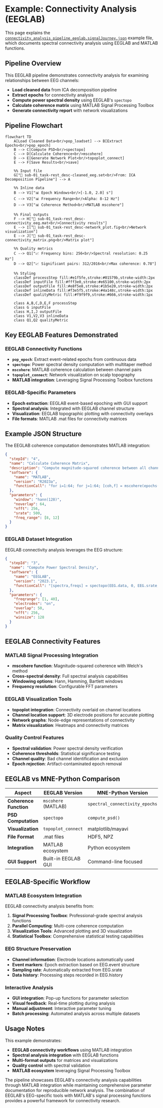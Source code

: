 # Example: Connectivity Analysis (EEGLAB)

This page explains the [`connectivity_analysis_pipeline_eeglab.signalJourney.json`](https://github.com/signalJourney/signalJourney/blob/main/schema/examples/connectivity_analysis_pipeline_eeglab.signalJourney.json) example file, which documents spectral connectivity analysis using EEGLAB and MATLAB functions.

## Pipeline Overview

This EEGLAB pipeline demonstrates connectivity analysis for examining relationships between EEG channels:
- **Load cleaned data** from ICA decomposition pipeline  
- **Extract epochs** for connectivity analysis
- **Compute power spectral density** using EEGLAB's `spectopo`
- **Calculate coherence matrix** using MATLAB Signal Processing Toolbox
- **Generate connectivity report** with network visualizations

## Pipeline Flowchart

```mermaid
flowchart TD
    A[Load Cleaned Data<br/>pop_loadset] --> B[Extract Epochs<br/>pop_epoch]
    B --> C[Compute PSD<br/>spectopo]
    C --> D[Calculate Coherence<br/>mscohere]
    D --> E[Generate Network Plot<br/>topoplot_connect]
    E --> F[Save Results<br/>save]
    
    %% Input file
    G["📁 sub-01_task-rest_desc-cleaned_eeg.set<br/>From: ICA Decomposition Pipeline"] --> A
    
    %% Inline data
    B --> V1["📊 Epoch Windows<br/>[-1.0, 2.0] s"]
    C --> V2["📊 Frequency Range<br/>Alpha: 8-12 Hz"]
    D --> V3["📊 Coherence Method<br/>MATLAB mscohere"]
    
    %% Final outputs
    F --> H["💾 sub-01_task-rest_desc-connectivity_eeg.mat<br/>Connectivity results"]
    E --> I["💾 sub-01_task-rest_desc-network_plot.fig<br/>Network visualization"]
    E --> J["💾 sub-01_task-rest_desc-connectivity_matrix.png<br/>Matrix plot"]
    
    %% Quality metrics
    C --> Q1["📈 Frequency bins: 256<br/>Spectral resolution: 0.25 Hz"]
    D --> Q2["📈 Significant pairs: 312/2016<br/>Max coherence: 0.78"]

    %% Styling
    classDef processStep fill:#e1f5fe,stroke:#01579b,stroke-width:2px
    classDef inputFile fill:#fff3e0,stroke:#e65100,stroke-width:2px
    classDef outputFile fill:#e8f5e8,stroke:#1b5e20,stroke-width:2px
    classDef inlineData fill:#f3e5f5,stroke:#4a148c,stroke-width:1px
    classDef qualityMetric fill:#f9f9f9,stroke:#666,stroke-width:1px

    class A,B,C,D,E,F processStep
    class G inputFile
    class H,I,J outputFile
    class V1,V2,V3 inlineData
    class Q1,Q2 qualityMetric
```

## Key EEGLAB Features Demonstrated

### EEGLAB Connectivity Functions
- **`pop_epoch`**: Extract event-related epochs from continuous data
- **`spectopo`**: Power spectral density computation with multitaper method
- **`mscohere`**: MATLAB coherence calculation between channel pairs
- **`topoplot_connect`**: Network visualization on scalp topography
- **MATLAB integration**: Leveraging Signal Processing Toolbox functions

### EEGLAB-Specific Parameters
- **Epoch extraction**: EEGLAB event-based epoching with GUI support
- **Spectral analysis**: Integrated with EEGLAB channel structure
- **Visualization**: EEGLAB topographic plotting with connectivity overlays
- **File formats**: MATLAB .mat files for connectivity matrices

## Example JSON Structure

The EEGLAB coherence computation demonstrates MATLAB integration:

```json
{
  "stepId": "4",
  "name": "Calculate Coherence Matrix",
  "description": "Compute magnitude-squared coherence between all channel pairs using MATLAB mscohere.",
  "software": {
    "name": "MATLAB",
    "version": "R2023a",
    "functionCall": "for i=1:64; for j=1:64; [coh,f] = mscohere(epochs(i,:), epochs(j,:), window, noverlap, nfft, srate); end; end"
  },
  "parameters": {
    "window": "hann(128)",
    "noverlap": 64,
    "nfft": 256,
    "srate": 500,
    "freq_range": [8, 12]
  }
}
```

### EEGLAB Dataset Integration
EEGLAB connectivity analysis leverages the EEG structure:

```json
{
  "stepId": "3",
  "name": "Compute Power Spectral Density",
  "software": {
    "name": "EEGLAB",
    "version": "2023.1",
    "functionCall": "[spectra,freqs] = spectopo(EEG.data, 0, EEG.srate, 'freqrange', [1 40], 'electrodes', 'on')"
  },
  "parameters": {
    "freqrange": [1, 40],
    "electrodes": "on",
    "overlap": 50,
    "nfft": 256,
    "winsize": 128
  }
}
```

## EEGLAB Connectivity Features

### MATLAB Signal Processing Integration
- **mscohere function**: Magnitude-squared coherence with Welch's method
- **Cross-spectral density**: Full spectral analysis capabilities
- **Windowing options**: Hann, Hamming, Bartlett windows
- **Frequency resolution**: Configurable FFT parameters

### EEGLAB Visualization Tools
- **topoplot integration**: Connectivity overlaid on channel locations
- **Channel location support**: 3D electrode positions for accurate plotting
- **Network graphs**: Node-edge representations of connectivity
- **Matrix visualization**: Heatmaps and connectivity matrices

### Quality Control Features
- **Spectral validation**: Power spectral density verification
- **Coherence thresholds**: Statistical significance testing
- **Channel quality**: Bad channel identification and exclusion
- **Epoch rejection**: Artifact-contaminated epoch removal

## EEGLAB vs MNE-Python Comparison

| Aspect | EEGLAB Version | MNE-Python Version |
|--------|----------------|-------------------|
| **Coherence Function** | `mscohere` (MATLAB) | `spectral_connectivity_epochs` |
| **PSD Computation** | `spectopo` | `compute_psd()` |
| **Visualization** | `topoplot_connect` | matplotlib/mayavi |
| **File Format** | .mat files | HDF5, NPZ |
| **Integration** | MATLAB ecosystem | Python ecosystem |
| **GUI Support** | Built-in EEGLAB GUI | Command-line focused |

## EEGLAB-Specific Workflow

### MATLAB Ecosystem Integration
EEGLAB connectivity analysis benefits from:
1. **Signal Processing Toolbox**: Professional-grade spectral analysis functions
2. **Parallel Computing**: Multi-core coherence computation 
3. **Visualization Tools**: Advanced plotting and 3D visualization
4. **Statistical Toolbox**: Comprehensive statistical testing capabilities

### EEG Structure Preservation
- **Channel information**: Electrode locations automatically used
- **Event markers**: Epoch extraction based on EEG.event structure
- **Sampling rate**: Automatically extracted from EEG.srate
- **Data history**: Processing steps recorded in EEG.history

### Interactive Analysis
- **GUI integration**: Pop-up functions for parameter selection
- **Visual feedback**: Real-time plotting during analysis
- **Manual adjustment**: Interactive parameter tuning
- **Batch processing**: Automated analysis across multiple datasets

## Usage Notes

This example demonstrates:
- **EEGLAB connectivity workflows** using MATLAB integration
- **Spectral analysis integration** with EEGLAB functions
- **Multi-format outputs** for matrices and visualizations
- **Quality control** with spectral validation
- **MATLAB ecosystem** leveraging Signal Processing Toolbox

The pipeline showcases EEGLAB's connectivity analysis capabilities through MATLAB integration while maintaining comprehensive parameter documentation for reproducible network analysis. The combination of EEGLAB's EEG-specific tools with MATLAB's signal processing functions provides a powerful framework for connectivity research. 